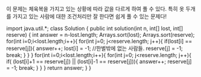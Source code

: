 이 문제는 체육복을 가지고 있는 상황에 따라 값을 다르게 하여 풀 수 있다. 
특히 옷 두개를 가지고 있는 사람에 대한 조건처리만 잘 한다면 쉽게 풀 수 있는 문제다!

import java.util.*;
class Solution {
    public int solution(int n, int[] lost, int[] reserve) {
        int answer = n-lost.length;
        Arrays.sort(lost);
        Arrays.sort(reserve);
        for(int i=0;i<lost.length;i++){
            for(int j=0; j<reserve.length; j++){
                if(lost[i] == reserve[j]){
                    answer++;
                    lost[i] = -1; //한벌밖에 없는 사람들.
                    reserve[j] = -1;
                    break;
                }
            }
        }
        for(int i=0;i<lost.length;i++){
            for(int j=0; j<reserve.length; j++){
                if( (lost[i]+1 == reserve[j]) || (lost[i]-1 == reserve[j])){
                    answer++;
                    reserve[j] = -1;
                    break;
                }
            }
        }
        return answer;
    }
}